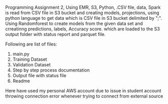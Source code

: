 Programming Assignment 2, Using EMR, S3, Python, .CSV file, data, Spark is read from CSV file in S3 bucket and creating models, projections, using python language to get data which is CSV file in S3 bucket delimited by ";". Using Randomforest to create models from the given data set and crreatinng predictions, labels, Accuracy score. which are loaded to the S3 output folder with status report and parquet file.

Following are list of files:

1. main.py
2. Training Dataset
3. Validation Dataset
4. Step by step process documentation
5. Output file with status file
6. Readme

Here have used my personal AWS account due to issue in student account throwing connection error whenever trying to connect from external source

